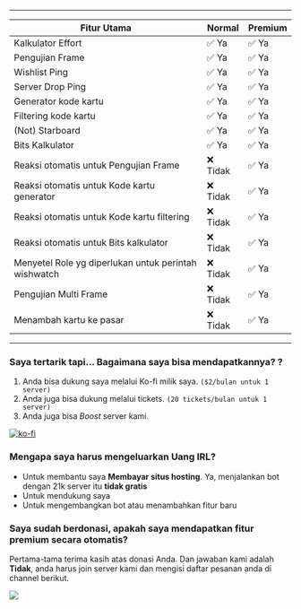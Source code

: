----

| Fitur Utama                                          | Normal          | Premium      |
|------------------------------------------------------|-----------------|--------------|
|Kalkulator Effort    							                   | ✅ Ya           | ✅ Ya       |
|Pengujian Frame          							               | ✅ Ya           | ✅ Ya       |
|Wishlist Ping       									                 | ✅ Ya           | ✅ Ya       |
|Server Drop Ping   								                   | ✅ Ya           | ✅ Ya       |
|Generator kode kartu								               	   | ✅ Ya           | ✅ Ya       |
|Filtering kode kartu  									               | ✅ Ya           | ✅ Ya       |
|(Not) Starboard       								                 | ✅ Ya           | ✅ Ya       |
|Bits Kalkulator       								                 | ✅ Ya           | ✅ Ya       |
|Reaksi otomatis untuk Pengujian Frame 			           | ❌ Tidak        | ✅ Ya       |
|Reaksi otomatis untuk Kode kartu generator            | ❌ Tidak        | ✅ Ya       |
|Reaksi otomatis untuk Kode kartu filtering            | ❌ Tidak        | ✅ Ya       |
|Reaksi otomatis untuk Bits kalkulator 			           | ❌ Tidak        | ✅ Ya       |
|Menyetel Role yg diperlukan untuk perintah wishwatch  | ❌ Tidak        | ✅ Ya       |
|Pengujian Multi Frame  										           | ❌ Tidak        | ✅ Ya       |
|Menambah kartu ke pasar   				                     | ❌ Tidak        | ✅ Ya       |

----

### Saya tertarik tapi... Bagaimana saya bisa mendapatkannya? ?

1. Anda bisa dukung saya melalui Ko-fi milik saya. `($2/bulan untuk 1 server)`
2. Anda juga bisa dukung melalui tickets. `(20 tickets/bulan untuk 1 server)`
3. Anda juga bisa *Boost* server kami.

[![ko-fi](https://ko-fi.com/img/githubbutton_sm.svg)](https://ko-fi.com/H2H04U7IR)

### Mengapa saya harus mengeluarkan Uang IRL?
- Untuk membantu saya **Membayar situs hosting**. Ya, menjalankan bot dengan 21k server itu **tidak gratis**
- Untuk mendukung saya
- Untuk mengembangkan bot atau menambahkan fitur baru

### Saya sudah berdonasi, apakah saya mendapatkan fitur premium secara otomatis?

Pertama-tama terima kasih atas donasi Anda. 
Dan jawaban kami adalah **Tidak**, anda harus join server kami dan mengisi daftar pesanan anda di channel berikut.

![](/img/premium/order.png)
